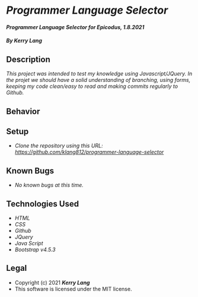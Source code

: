 # *Programmer Language Selector*

#### *Programmer Language Selector for Epicodus, 1.8.2021*

#### *By Kerry Lang*

## Description
_This project was intended to test my knowledge using Javascript/JQuery.  In the projet we should have a solid understanding of branching, using forms, keeping my code clean/easy to read and making commits regularly to Github._

## Behavior

## Setup
* _Clone the repository using this URL: https://github.com/klang812/programmer-language-selector_

## Known Bugs
* _No known bugs at this time._

## Technologies Used
* _HTML_
* _CSS_
* _Github_
* _JQuery_
* _Java Script_
* _Bootstrap v4.5.3_


## Legal
* Copyright (c) 2021 **_Kerry Lang_**
* This software is licensed under the MIT license.
